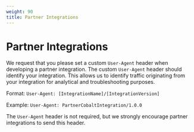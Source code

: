 ```yaml
---
weight: 90
title: Partner Integrations
---
```


# Partner Integrations

We request that you please set a custom `User-Agent` header when developing a partner integration.
The custom `User-Agent` header should identify your integration.
This allows us to identify traffic originating from your integration for analytical and troubleshooting purposes.

Format:
`User-Agent: [IntegrationName]/[IntegrationVersion]`

Example:
`User-Agent: PartnerCobaltIntegration/1.0.0`

The `User-Agent` header is not required, but we strongly encourage partner integrations to send this header.
